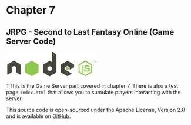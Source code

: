 # Chapter 7
## JRPG - Second to Last Fantasy Online (Game Server Code)
![Screenshot](../screenshots/node-logo-light.png)

TThis is the Game Server part covered in chapter 7. There is also a test page `index.html` that allows you to sumulate players interacting with the server.

This source code is open-sourced under the Apache License, Version 2.0 and is available on [GitHub](http://bit.ly/L8eFzj).
